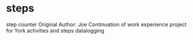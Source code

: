 # steps
step counter
Original Author: Joe
Continuation of work experience project for York activities and steps datalogging


